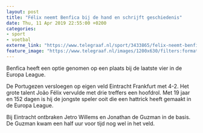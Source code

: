 ```yaml
---
layout: post
title: "Félix neemt Benfica bij de hand en schrijft geschiedenis"
date: Thu, 11 Apr 2019 22:55:00 +0200
categories: 
- sport 
- voetbal 
externe_link: "https://www.telegraaf.nl/sport/3433865/felix-neemt-benfica-bij-de-hand-en-schrijft-geschiedenis"
feature_image: "https://www.telegraaf.nl/images/1200x630/filters:format(jpeg):quality(80)/cdn-kiosk-api.telegraaf.nl/33255be8-5c9e-11e9-abce-02c309bc01c1.jpg"
---
```


<p class="intro">Benfica heeft een optie genomen op een plaats bij de laatste vier in de Europa League.</p> <p>De Portugezen versloegen op eigen veld Eintracht Frankfurt met 4-2. Het grote talent João Félix vervulde met drie treffers een hoofdrol. Met 19 jaar en 152 dagen is hij de jongste speler ooit die een hattrick heeft gemaakt in de Europa League.</p><p>Bij Eintracht ontbraken Jetro Willems en Jonathan de Guzman in de basis. De Guzman kwam een half uur voor tijd nog wel in het veld.</p>
